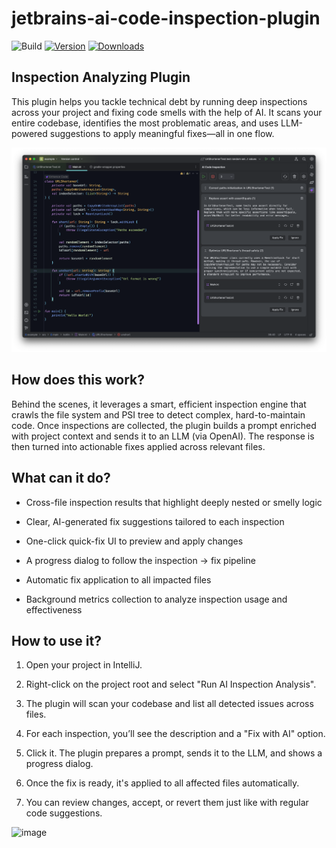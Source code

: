 # jetbrains-ai-code-inspection-plugin

![Build](https://github.com/egor-baranov/jetbrains-ai-code-inspection-plugin/workflows/Build/badge.svg)
[![Version](https://img.shields.io/jetbrains/plugin/v/MARKETPLACE_ID.svg)](https://plugins.jetbrains.com/plugin/MARKETPLACE_ID)
[![Downloads](https://img.shields.io/jetbrains/plugin/d/MARKETPLACE_ID.svg)](https://plugins.jetbrains.com/plugin/MARKETPLACE_ID)

## Inspection Analyzing Plugin

<!-- Plugin description -->
This plugin helps you tackle technical debt by running deep inspections across your project and fixing code smells with the help of AI. It scans your entire codebase, identifies the most problematic areas, and uses LLM-powered suggestions to apply meaningful fixes—all in one flow.

![img.png](img.png)

## How does this work?
Behind the scenes, it leverages a smart, efficient inspection engine that crawls the file system and PSI tree to detect complex, hard-to-maintain code. Once inspections are collected, the plugin builds a prompt enriched with project context and sends it to an LLM (via OpenAI). The response is then turned into actionable fixes applied across relevant files. 

## What can it do?


* Cross-file inspection results that highlight deeply nested or smelly logic

* Clear, AI-generated fix suggestions tailored to each inspection

* One-click quick-fix UI to preview and apply changes

* A progress dialog to follow the inspection → fix pipeline

* Automatic fix application to all impacted files

* Background metrics collection to analyze inspection usage and effectiveness


## How to use it?

1. Open your project in IntelliJ.

2. Right-click on the project root and select "Run AI Inspection Analysis".

3. The plugin will scan your codebase and list all detected issues across files.

4. For each inspection, you’ll see the description and a "Fix with AI" option.

5. Click it. The plugin prepares a prompt, sends it to the LLM, and shows a progress dialog.

6. Once the fix is ready, it's applied to all affected files automatically.

7. You can review changes, accept, or revert them just like with regular code suggestions.



<img width="1094" alt="image" src="https://github.com/user-attachments/assets/c29cd8d3-39ae-467e-aaf2-629b6f658252" />

<!-- Plugin description end -->
